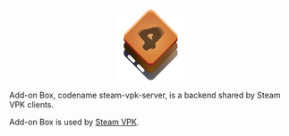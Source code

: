 <div align="center" >
<img src="/data/AddonBox-hicolor.svg" alt="Server logo" height="128" align="center" />
</div>
<br />
Add-on Box, codename steam-vpk-server, is a backend shared by Steam VPK clients.

Add-on Box is used by [Steam VPK](https://github.com/kinten108101/steam-vpk).

